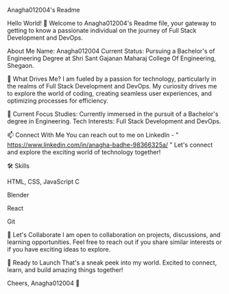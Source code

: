 Anagha012004's Readme

Hello World! 👋
Welcome to Anagha012004's Readme file, your gateway to getting to know a passionate individual on the journey of Full Stack Development and DevOps.

About Me
Name: Anagha012004
Current Status: Pursuing a Bachelor's of Engineering Degree at Shri Sant Gajanan Maharaj College Of Engineering, Shegaon.

🚀 What Drives Me?
I am fueled by a passion for technology, particularly in the realms of Full Stack Development and DevOps. My curiosity drives me to explore the world of coding, creating seamless user experiences, and optimizing processes for efficiency.

🌱 Current Focus
Studies: Currently immersed in the pursuit of a Bachelor's degree in Engineering.
Tech Interests: Full Stack Development and DevOps.

📫 Connect With Me
You can reach out to me on LinkedIn - " https://www.linkedin.com/in/anagha-badhe-98366325a/ " Let's connect and explore the exciting world of technology together!

🛠 Skills

HTML, CSS, JavaScript
C

Blender

React

Git

🤝 Let's Collaborate
I am open to collaboration on projects, discussions, and learning opportunities. Feel free to reach out if you share similar interests or if you have exciting ideas to explore.

🚀 Ready to Launch
That's a sneak peek into my world. Excited to connect, learn, and build amazing things together!

Cheers,
Anagha012004 🚀
